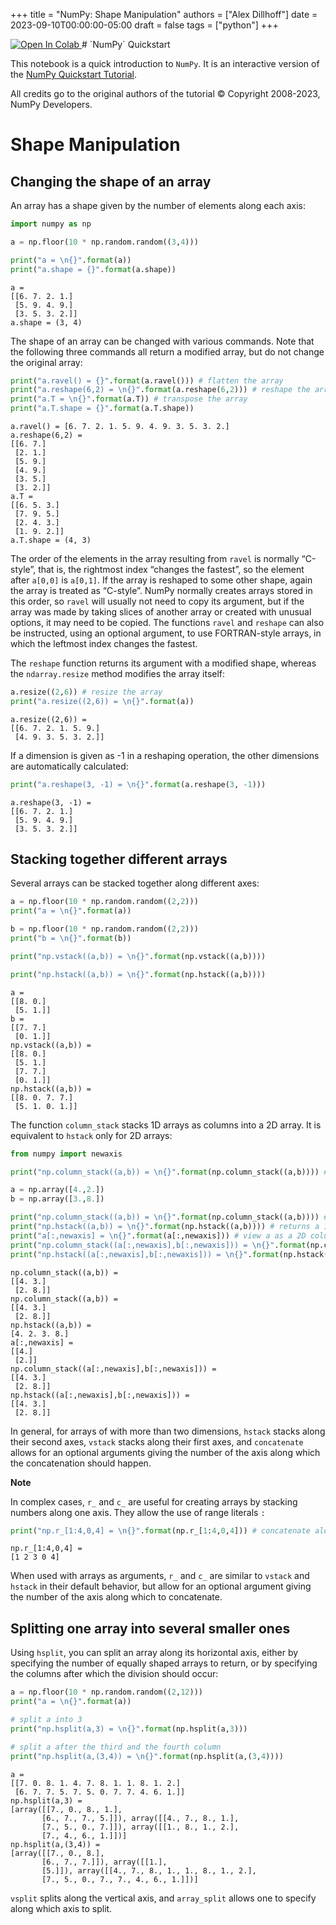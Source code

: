 +++
title = "NumPy: Shape Manipulation"
authors = ["Alex Dillhoff"]
date = 2023-09-10T00:00:00-05:00
draft = false
tags = ["python"]
+++

<a target="_blank" href="https://colab.research.google.com/github/ajdillhoff/python-examples/blob/main/numpy_quickstart/shape_manipulation.ipynb">
  <img src="https://colab.research.google.com/assets/colab-badge.svg" alt="Open In Colab"/>
</a>
# `NumPy` Quickstart

This notebook is a quick introduction to `NumPy`. It is an interactive version of the [NumPy Quickstart Tutorial](https://docs.scipy.org/doc/numpy/user/quickstart.html).

All credits go to the original authors of the tutorial © Copyright 2008-2023, NumPy Developers.

# Shape Manipulation

## Changing the shape of an array

An array has a shape given by the number of elements along each axis:


```python
import numpy as np

a = np.floor(10 * np.random.random((3,4)))

print("a = \n{}".format(a))
print("a.shape = {}".format(a.shape))
```

    a = 
    [[6. 7. 2. 1.]
     [5. 9. 4. 9.]
     [3. 5. 3. 2.]]
    a.shape = (3, 4)


The shape of an array can be changed with various commands. Note that the following three commands all return a modified array, but do not change the original array:


```python
print("a.ravel() = {}".format(a.ravel())) # flatten the array
print("a.reshape(6,2) = \n{}".format(a.reshape(6,2))) # reshape the array
print("a.T = \n{}".format(a.T)) # transpose the array
print("a.T.shape = {}".format(a.T.shape))
```

    a.ravel() = [6. 7. 2. 1. 5. 9. 4. 9. 3. 5. 3. 2.]
    a.reshape(6,2) = 
    [[6. 7.]
     [2. 1.]
     [5. 9.]
     [4. 9.]
     [3. 5.]
     [3. 2.]]
    a.T = 
    [[6. 5. 3.]
     [7. 9. 5.]
     [2. 4. 3.]
     [1. 9. 2.]]
    a.T.shape = (4, 3)


The order of the elements in the array resulting from `ravel` is normally “C-style”, that is, the rightmost index “changes the fastest”, so the element after `a[0,0]` is `a[0,1]`. If the array is reshaped to some other shape, again the array is treated as “C-style”. NumPy normally creates arrays stored in this order, so `ravel` will usually not need to copy its argument, but if the array was made by taking slices of another array or created with unusual options, it may need to be copied. The functions `ravel` and `reshape` can also be instructed, using an optional argument, to use FORTRAN-style arrays, in which the leftmost index changes the fastest.

The `reshape` function returns its argument with a modified shape, whereas the `ndarray.resize` method modifies the array itself:


```python
a.resize((2,6)) # resize the array
print("a.resize((2,6)) = \n{}".format(a))
```

    a.resize((2,6)) = 
    [[6. 7. 2. 1. 5. 9.]
     [4. 9. 3. 5. 3. 2.]]


If a dimension is given as -1 in a reshaping operation, the other dimensions are automatically calculated:


```python
print("a.reshape(3, -1) = \n{}".format(a.reshape(3, -1)))
```

    a.reshape(3, -1) = 
    [[6. 7. 2. 1.]
     [5. 9. 4. 9.]
     [3. 5. 3. 2.]]


## Stacking together different arrays

Several arrays can be stacked together along different axes:


```python
a = np.floor(10 * np.random.random((2,2)))
print("a = \n{}".format(a))

b = np.floor(10 * np.random.random((2,2)))
print("b = \n{}".format(b))

print("np.vstack((a,b)) = \n{}".format(np.vstack((a,b))))

print("np.hstack((a,b)) = \n{}".format(np.hstack((a,b))))
```

    a = 
    [[8. 0.]
     [5. 1.]]
    b = 
    [[7. 7.]
     [0. 1.]]
    np.vstack((a,b)) = 
    [[8. 0.]
     [5. 1.]
     [7. 7.]
     [0. 1.]]
    np.hstack((a,b)) = 
    [[8. 0. 7. 7.]
     [5. 1. 0. 1.]]


The function `column_stack` stacks 1D arrays as columns into a 2D array. It is equivalent to `hstack` only for 2D arrays:


```python
from numpy import newaxis

print("np.column_stack((a,b)) = \n{}".format(np.column_stack((a,b)))) # with 2D arrays

a = np.array([4.,2.])
b = np.array([3.,8.])

print("np.column_stack((a,b)) = \n{}".format(np.column_stack((a,b)))) # returns a 2D array
print("np.hstack((a,b)) = \n{}".format(np.hstack((a,b)))) # returns a 1D array
print("a[:,newaxis] = \n{}".format(a[:,newaxis])) # view a as a 2D column vector
print("np.column_stack((a[:,newaxis],b[:,newaxis])) = \n{}".format(np.column_stack((a[:,newaxis],b[:,newaxis]))))
print("np.hstack((a[:,newaxis],b[:,newaxis])) = \n{}".format(np.hstack((a[:,newaxis],b[:,newaxis]))))
```

    np.column_stack((a,b)) = 
    [[4. 3.]
     [2. 8.]]
    np.column_stack((a,b)) = 
    [[4. 3.]
     [2. 8.]]
    np.hstack((a,b)) = 
    [4. 2. 3. 8.]
    a[:,newaxis] = 
    [[4.]
     [2.]]
    np.column_stack((a[:,newaxis],b[:,newaxis])) = 
    [[4. 3.]
     [2. 8.]]
    np.hstack((a[:,newaxis],b[:,newaxis])) = 
    [[4. 3.]
     [2. 8.]]


In general, for arrays of with more than two dimensions, `hstack` stacks along their second axes, `vstack` stacks along their first axes, and `concatenate` allows for an optional arguments giving the number of the axis along which the concatenation should happen.

**Note**

In complex cases, `r_` and `c_` are useful for creating arrays by stacking numbers along one axis. They allow the use of range literals `:`


```python
print("np.r_[1:4,0,4] = \n{}".format(np.r_[1:4,0,4])) # concatenate along the first axis
```

    np.r_[1:4,0,4] = 
    [1 2 3 0 4]


When used with arrays as arguments, `r_` and `c_` are similar to `vstack` and `hstack` in their default behavior, but allow for an optional argument giving the number of the axis along which to concatenate.

## Splitting one array into several smaller ones

Using `hsplit`, you can split an array along its horizontal axis, either by specifying the number of equally shaped arrays to return, or by specifying the columns after which the division should occur:


```python
a = np.floor(10 * np.random.random((2,12)))
print("a = \n{}".format(a))

# split a into 3
print("np.hsplit(a,3) = \n{}".format(np.hsplit(a,3)))

# split a after the third and the fourth column
print("np.hsplit(a,(3,4)) = \n{}".format(np.hsplit(a,(3,4))))
```

    a = 
    [[7. 0. 8. 1. 4. 7. 8. 1. 1. 8. 1. 2.]
     [6. 7. 7. 5. 7. 5. 0. 7. 7. 4. 6. 1.]]
    np.hsplit(a,3) = 
    [array([[7., 0., 8., 1.],
           [6., 7., 7., 5.]]), array([[4., 7., 8., 1.],
           [7., 5., 0., 7.]]), array([[1., 8., 1., 2.],
           [7., 4., 6., 1.]])]
    np.hsplit(a,(3,4)) = 
    [array([[7., 0., 8.],
           [6., 7., 7.]]), array([[1.],
           [5.]]), array([[4., 7., 8., 1., 1., 8., 1., 2.],
           [7., 5., 0., 7., 7., 4., 6., 1.]])]


`vsplit` splits along the vertical axis, and `array_split` allows one to specify along which axis to split.
